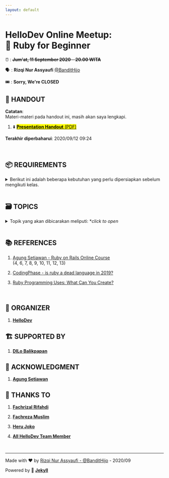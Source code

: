 ```yaml
---
layout: default
---
```


# HelloDev Online Meetup: <br>💎 Ruby for Beginner

⏰ : ~~**Jum'at, 11 September 2020** - **20.00 WITA**~~

🗣 : **Rizqi Nur Assyaufi** [@BanditHijo](https://bandithijo.github.io)

🎟️ :  **Sorry, We're CLOSED**

## 📑 HANDOUT

**Catatan**: <br>
Materi-materi pada handout ini, masih akan saya lengkapi.

1. ⬇️ [<mark><b>Presentation Handout</b> (PDF) </mark>](https://raw.githubusercontent.com/bandithijo/hellodev_ruby_meetup/master/presentation/main.pdf)

**Terakhir diperbaharui**: 2020/09/12 09:24

<br>

## 📦 REQUIREMENTS

<details markdown="1">
  <summary style="cursor:pointer;">Berikut ini adalah beberapa kebutuhan yang perlu dipersiapkan sebelum mengikuti kelas.</summary>

01. **Memasang Ruby (programming language) terlebih dahulu (versi 2.7.1)**
    - Ubuntu & macOS dapat merujuk ke [https://gorails.com/setup](https://gorails.com/setup)<br>
      (hanya bagian installing Ruby dengan Rbenv)
    - Windows dapat merujuk ke [https://rubyinstaller.org/downloads](https://rubyinstaller.org/downloads)
02. **Menyiapkan Terminal Emulator**
    - Ubuntu dapat menggunakan Terminal emulator bawaan Ubuntu
    - macOS dapat menggunakan Terminal, iTerm2, Hyper
    - Windows dapat menggunakan PowerShell, cmder (recommended)
03. **Menyiapkan Text Editor**
    - VSCode (boleh pasang ekstension ruby-rubocop untuk Ruby linter)
    - Vim (boleh pasang plugin vim-rubocop untuk Ruby linter)

</details>

<br>

## 🗃️ TOPICS

<details markdown="1">
  <summary style="cursor:pointer;">Topik yang akan dibicarakan meliputi: *<i>click to open</i></summary>

01. **Introduction to Ruby Lang**
    - [x] Sedikit tentang Ruby?
    - [x] Is Ruby dead programming language?
    - [x] Kenapa memilih Ruby?
    - [x] Apa yang baru dari Ruby 2.7?
    - [x] Tips memasang Ruby untuk developer?
    - [x] Bagaimana menulis kode & menjalankannya?<br>
          (dengan Text Editor & IRB: comment, variable, puts, p, & print)
02. **Variable**
    - [x] Apa itu variable?
    - [x] Scope/jangkauan dari variable?
03. **Working with String(a)**
    - [x] String concatenation
    - [x] String interpolation
    - [x] Mengecek method-method yang tersedia untuk string<br>
          (Demokan method yang umum digunakan)
    - [x] Escaping character
    - [x] Common string manipulation with strip & split
04. **Working with String(b)**
    - [x] Getting input from user
05. **Working with Number**
    - [x] Arithmetic operation
    - [x] Order of arithmetic operation
    - [x] Times
    - [ ] Upto Downto
06. **Comparison operators**
    - [ ] Show the common comparison operators & methods for comparison
    - [ ] Boolean
07. **Branching/Condition**
    - [ ] If & Else
    - [ ] Unless
    - [ ] If/Unless for one statement
    - [ ] If, Elsif, & Else
    - [ ] If with multiple condition
    - [ ] If nested/bertingkat
    - [ ] Case
    - [ ] Ternary operators
08. **Collection**
    - [ ] Array
    - [ ] Manipulate the Array<br>
          (join, push, pop, shift, unshift)
    - [ ] Hash
    - [ ] Hash default value
    - [ ] Manipulate the Hash<br>
          (add & delete hash item)
    - [ ] Cara alternatif menulis Array & Hash
09. **Looping**
    - [ ] For
    - [ ] Each
    - [ ] Map
    - [ ] Select
    - [ ] While
10. **Method**
    - [ ] Introduction of method
    - [ ] Return value
    - [ ] Dalam kurung adalah opsional
    - [ ] Perbedaan puts & return value
    - [ ] Proc
    - [ ] Lambda
    - [ ] Default parameter value
    - [ ] Named parameter
    - [ ] Splat

    <br><b>Topik tambahan...</b>

11. **File IO**
    - [ ] Write file
    - [ ] Append file
    - [ ] Read file
    - [ ] Delete file
12. **Error Handling**
    - [ ] Begin & Rescue
    - [ ] Rescue parameter
    - [ ] Rescue specific
    - [ ] Demo: membuat Log for error
13. **Object Oriented Programming**
    - [ ] Intro OOP & Dasar OOP
    - [ ] Constructor
    - [ ] Instance variable, Class variable, Global variable
    - [ ] Getter & Setter
    - [ ] Reader, Writer, Accessor
    - [ ] Public, Private, Protected
    - [ ] Inheritance
    - [ ] Super
    - [ ] Class method
14. **Module**
    - [ ] Intro to module
    - [ ] Class module
    - [ ] Include
    - [ ] Extend

</details>

<br>

## 📚 REFERENCES

1. [Agung Setiawan - Ruby on Rails Online Course](https://idrails.com/)<br>
   (4, 6, 7, 8, 9, 10, 11, 12, 13)

2. [CodingPhase - is ruby a dead language in 2019?](https://youtu.be/vb0lKJmUqlM)

3. [Ruby Programming Uses: What Can You Create?](https://www.rubyguides.com/2019/11/what-can-you-do-with-ruby/)

<br>

## 📢 ORGANIZER

1. [**HelloDev**](https://www.instagram.com/hellodev_id/)

## 🏗️ SUPPORTED BY

1. [**DILo Balikpapan**]()

## 🤝 ACKNOWLEDGMENT

1. [**Agung Setiawan**](https://www.facebook.com/agungsetiawanmu)

## 🙏 THANKS TO

1. [**Fachrizal Rifahdi**](https://www.instagram.com/fachrizalrifahdi/)

2. [**Fachreza Muslim**](https://www.instagram.com/fachreza_muslim/)

3. [**Heru Joko**](https://www.instagram.com/heruujoko/)

4. [**All HelloDev Team Member**](https://www.instagram.com/hellodev_id/)

<br>

<hr class="footer">

<div id="footer-box">
<p class="alignl">Made with ❤️ by <a href="https://bandithijo.github.io">Rizqi Nur Assyaufi - @BanditHijo</a> - 2020/09</p>
<p class="alignr">Powered by 🧪 <a href="https://jekyllrb.com"><b>Jekyll</b></a></p>
<div style="clear: both;"></div>
</div>
